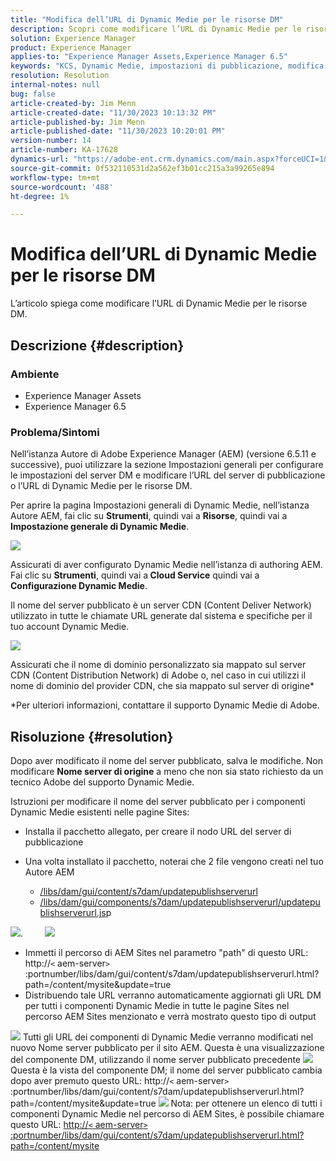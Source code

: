 ```yaml
---
title: "Modifica dell’URL di Dynamic Medie per le risorse DM"
description: Scopri come modificare l’URL di Dynamic Medie per le risorse DM.
solution: Experience Manager
product: Experience Manager
applies-to: "Experience Manager Assets,Experience Manager 6.5"
keywords: "KCS, Dynamic Medie, impostazioni di pubblicazione, modifica dell’URL DM"
resolution: Resolution
internal-notes: null
bug: false
article-created-by: Jim Menn
article-created-date: "11/30/2023 10:13:32 PM"
article-published-by: Jim Menn
article-published-date: "11/30/2023 10:20:01 PM"
version-number: 14
article-number: KA-17628
dynamics-url: "https://adobe-ent.crm.dynamics.com/main.aspx?forceUCI=1&pagetype=entityrecord&etn=knowledgearticle&id=0ec551ae-cd8f-ee11-8179-6045bd006268"
source-git-commit: 0f532110531d2a562ef3b01cc215a3a99265e894
workflow-type: tm+mt
source-wordcount: '488'
ht-degree: 1%

---
```


# Modifica dell’URL di Dynamic Medie per le risorse DM


L’articolo spiega come modificare l’URL di Dynamic Medie per le risorse DM.

## Descrizione {#description}


### Ambiente

- Experience Manager Assets
- Experience Manager 6.5



### Problema/Sintomi


Nell’istanza Autore di Adobe Experience Manager (AEM) (versione 6.5.11 e successive), puoi utilizzare la sezione Impostazioni generali per configurare le impostazioni del server DM e modificare l’URL del server di pubblicazione o l’URL di Dynamic Medie per le risorse DM.

Per aprire la pagina Impostazioni generali di Dynamic Medie, nell’istanza Autore AEM, fai clic su <b>Strumenti</b>, quindi vai a <b>Risorse</b>, quindi vai a <b>Impostazione generale di Dynamic Medie</b>.

![](assets/___12c551ae-cd8f-ee11-8179-6045bd006268___.png)

Assicurati di aver configurato Dynamic Medie nell’istanza di authoring AEM. Fai clic su <b>Strumenti</b>, quindi vai a<b> Cloud Service</b> quindi vai a <b>Configurazione Dynamic Medie</b>.

Il nome del server pubblicato è un server CDN (Content Deliver Network) utilizzato in tutte le chiamate URL generate dal sistema e specifiche per il tuo account Dynamic Medie.

![](assets/___16c551ae-cd8f-ee11-8179-6045bd006268___.png)

Assicurati che il nome di dominio personalizzato sia mappato sul server CDN (Content Distribution Network) di Adobe o, nel caso in cui utilizzi il nome di dominio del provider CDN, che sia mappato sul server di origine\*

\*Per ulteriori informazioni, contattare il supporto Dynamic Medie di Adobe.


## Risoluzione {#resolution}


Dopo aver modificato il nome del server pubblicato, salva le modifiche. Non modificare <b>Nome server di origine</b> a meno che non sia stato richiesto da un tecnico Adobe del supporto Dynamic Medie.

Istruzioni per modificare il nome del server pubblicato per i componenti Dynamic Medie esistenti nelle pagine Sites:

- Installa il pacchetto allegato, per creare il nodo URL del server di pubblicazione
- Una volta installato il pacchetto, noterai che 2 file vengono creati nel tuo Autore AEM

   - [/libs/dam/gui/content/s7dam/updatepublishserverurl](http://vgaur-wx-1:4502/crx/de/index.jsp#/crx.default/jcr%3aroot/libs/dam/gui/content/s7dam/updatepublishserverurl "Percorso di visualizzazione in CRXDE Liti")
   - [/libs/dam/gui/components/s7dam/updatepublishserverurl/updatepublishserverurl.js](http://vgaur-wx-1:4502/crx/de/index.jsp#/crx.default/jcr%3aroot/libs/dam/gui/components/s7dam/updatepublishserverurl/updatepublishserverurl.jsp "Percorso di visualizzazione in CRXDE Liti")p


![](assets/d326656d-3f49-ec11-8c62-000d3a5cbc3f.png).         ![](assets/20fc6673-3f49-ec11-8c62-000d3a5cbc3f.png)

- &#x200B;&#x200B;&#x200B;&#x200B;&#x200B;&#x200B;&#x200B;Immetti il percorso di AEM Sites nel parametro &quot;path&quot; di questo URL: http://`<` aem-server`>` :portnumber/libs/dam/gui/content/s7dam/updatepublishserverurl.html?path=/content/mysite&amp;update=true&#x200B;&#x200B;&#x200B;&#x200B;&#x200B;&#x200B;&#x200B;
- Distribuendo tale URL verranno automaticamente aggiornati gli URL DM per tutti i componenti Dynamic Medie in tutte le pagine Sites nel percorso AEM Sites menzionato e verrà mostrato questo tipo di output


![](assets/12ef597f-3f49-ec11-8c62-000d3a5cbc3f.png)
Tutti gli URL dei componenti di Dynamic Medie verranno modificati nel nuovo Nome server pubblicato per il sito AEM.
Questa è una visualizzazione del componente DM, utilizzando il nome server pubblicato precedente
![](assets/59f64ca5-4049-ec11-8c62-000d3a5cbc3f.png)
Questa è la vista del componente DM; il nome del server pubblicato cambia dopo aver premuto questo URL: http://`<` aem-server`>` :portnumber/libs/dam/gui/content/s7dam/updatepublishserverurl.html?path=/content/mysite&amp;update=true
![](assets/7a7449b1-4049-ec11-8c62-000d3a5cbc3f.png)
Nota: per ottenere un elenco di tutti i componenti Dynamic Medie nel percorso di AEM Sites, è possibile chiamare questo URL: <u style="text-decoration:underline">http://`<` aem-server`>` :portnumber/libs/dam/gui/content/s7dam/updatepublishserverurl.html?path=/content/mysite</u>

&#x200B;&#x200B;&#x200B;&#x200B;&#x200B;&#x200B;&#x200B;
